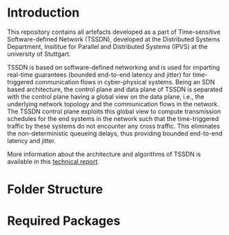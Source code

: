 # Introduction

This repository contains all artefacts developed as a part of Time-sensitive Software-defined Network (TSSDN), developed at the Distributed Systems Department, Insititue for Parallel and Distributed Systems (IPVS) at the university of Stuttgart.

TSSDN is based on software-defined networking and is used for imparting real-time guarantees (bounded end-to-end latency and jitter) for time-triggered communication flows in cyber-physical systems. Being an SDN based architecture, the control plane and data plane of TSSDN is separated with the control plane having a global view on the data plane, i.e., the underlying network topology and the communication flows in the network. The TSSDN control plane exploits this global view to compute transmission schedules for the end systems in the network such that the time-triggered traffic by these systems do not encounter any cross traffic. This eliminates the non-deterministic queueing delays, thus providing bounded end-to-end latency and jitter.

More information about the architecture and algorithms of TSSDN is available in this [technical report](ftp://ftp.informatik.uni-stuttgart.de/pub/library/ncstrl.ustuttgart_fi/TR-2016-03/TR-2016-03.pdf).


# Folder Structure




# Required Packages


